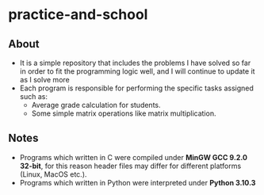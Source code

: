 # practice-and-school
## About
- It is a simple repository that includes the problems I have solved so far in order to fit the programming logic well, and I will continue to update it as I solve more
- Each program is responsible for performing the specific tasks assigned such as:
  - Average grade calculation for students.
  - Some simple matrix operations like matrix multiplication.

## Notes
- Programs which written in C were compiled under **MinGW GCC 9.2.0 32-bit**, for this reason header files may differ for different platforms (Linux, MacOS etc.).
- Programs which written in Python were interpreted under **Python 3.10.3**
